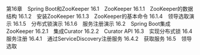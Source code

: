 第16章　Spring Boot和ZooKeeper
16.1　ZooKeeper
16.1.1　ZooKeeper的数据结构
16.1.2　安装ZooKeeper
16.1.3　ZooKeeper的基本命令
16.1.4　领导选取演示
16.1.5　分布式锁演示
16.1.6　服务注册演示
16.2　Spring Boot集成ZooKeeper
16.2.1　集成Curator
16.2.2　Curator API
16.3　实现分布式锁
16.4　服务注册
16.4.1　通过ServiceDiscovery注册服务
16.4.2　获取服务
16.5　领导选取